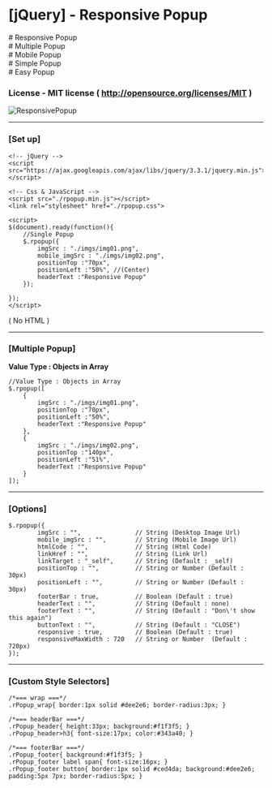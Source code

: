 

# [jQuery] - Responsive Popup
\# Responsive Popup  
\# Multiple Popup  
\# Mobile Popup  
\# Simple Popup  
\# Easy Popup  

### License - MIT license ( http://opensource.org/licenses/MIT )

![ResponsivePopup
](./ResponsivePopup.jpg)
_ _ _
### [Set up]
```
<!-- jQuery -->
<script src="https://ajax.googleapis.com/ajax/libs/jquery/3.3.1/jquery.min.js"></script>
```

```
<!-- Css & JavaScript -->
<script src="./rpopup.min.js"></script>
<link rel="stylesheet" href="./rpopup.css">

<script>
$(document).ready(function(){
    //Single Popup
    $.rpopup({
        imgSrc : "./imgs/img01.png",
        mobile_imgSrc : "./imgs/img02.png",
        positionTop :"70px",
        positionLeft :"50%", //(Center)
        headerText :"Responsive Popup"
    });
	
});
</script>
```
( No HTML )


_ _ _
### [Multiple Popup]   
**Value Type : Objects in Array**
```
//Value Type : Objects in Array
$.rpopup([
    {
        imgSrc : "./imgs/img01.png",  
        positionTop :"70px",
        positionLeft :"50%",
        headerText :"Responsive Popup" 
    },
    {
        imgSrc : "./imgs/img02.png",  
        positionTop :"140px",
        positionLeft :"51%",
        headerText :"Responsive Popup" 
    }
]);
```
_ _ _
### [Options]
```
$.rpopup({
		imgSrc : "",               // String (Desktop Image Url) 
		mobile_imgSrc : "",        // String (Mobile Image Url)
		htmlCode : "",             // String (Html Code)
		linkHref : "",             // String (Link Url)
		linkTarget : "_self",      // String (Default : _self)
		positionTop : "",          // String or Number (Default : 30px)
		positionLeft : "",         // String or Number (Default : 30px)
		footerBar : true,          // Boolean (Default : true)
		headerText : "",           // String (Default : none)
		footerText : "",           // String (Default : "Don\'t show this again")
		buttonText : "",           // String (Default : "CLOSE")
		responsive : true,         // Boolean (Default : true)
		responsiveMaxWidth : 720   // String or Number  (Default : 720px)
});
```

___
### [Custom Style Selectors]
```
/*=== wrap ===*/
.rPopup_wrap{ border:1px solid #dee2e6; border-radius:3px; }

/*=== headerBar ===*/
.rPopup_header{ height:33px; background:#f1f3f5; }
.rPopup_header>h3{ font-size:17px; color:#343a40; }

/*=== footerBar ===*/
.rPopup_footer{ background:#f1f3f5; }
.rPopup_footer label span{ font-size:16px; }
.rPopup_footer button{ border:1px solid #ced4da; background:#dee2e6; padding:5px 7px; border-radius:5px; }
```
